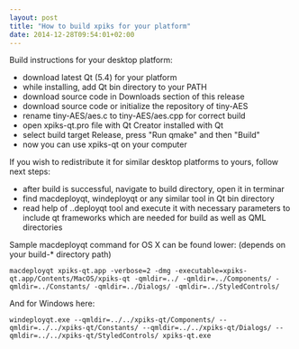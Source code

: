 ```yaml
---
layout: post
title: "How to build xpiks for your platform"
date: 2014-12-28T09:54:01+02:00
---
```


Build instructions for your desktop platform:

- download latest Qt (5.4) for your platform
- while installing, add Qt bin directory to your PATH
- download source code in Downloads section of this release
- download source code or initialize the repository of tiny-AES
- rename tiny-AES/aes.c to tiny-AES/aes.cpp for correct build
- open xpiks-qt.pro file with Qt Creator installed with Qt
- select build target Release, press "Run qmake" and then "Build"
- now you can use xpiks-qt on your computer

If you wish to redistribute it for similar desktop platforms to yours, follow next steps:

- after build is successful, navigate to build directory, open it in terminar
- find macdeployqt, windeployqt or any similar tool in Qt bin directory
- read help of ..deployqt tool and execute it with necessary parameters to include qt frameworks which are needed for build as well as QML directories

Sample macdeployqt command for OS X can be found lower: (depends on your build-* directory path)

`macdeployqt xpiks-qt.app -verbose=2 -dmg -executable=xpiks-qt.app/Contents/MacOS/xpiks-qt -qmldir=../ -qmldir=../Components/ -qmldir=../Constants/ -qmldir=../Dialogs/ -qmldir=../StyledControls/`

And for Windows here:

`windeployqt.exe --qmldir=../../xpiks-qt/Components/ --qmldir=../../xpiks-qt/Constants/ --qmldir=../../xpiks-qt/Dialogs/ --qmldir=../../xpiks-qt/StyledControls/ xpiks-qt.exe`
